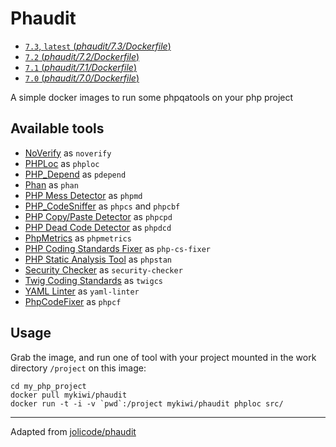 # Phaudit

- [`7.3`, `latest` (*phaudit/7.3/Dockerfile*)](https://github.com/mykiwi/dockerfiles/tree/master/phaudit/7.3/Dockerfile)
- [`7.2` (*phaudit/7.2/Dockerfile*)](https://github.com/mykiwi/dockerfiles/tree/master/phaudit/7.2/Dockerfile)
- [`7.1` (*phaudit/7.1/Dockerfile*)](https://github.com/mykiwi/dockerfiles/tree/master/phaudit/7.1/Dockerfile)
- [`7.0` (*phaudit/7.0/Dockerfile*)](https://github.com/mykiwi/dockerfiles/tree/master/phaudit/7.0/Dockerfile)

A simple docker images to run some phpqatools on your php project

## Available tools

* [NoVerify](https://github.com/VKCOM/noverify) as `noverify`
* [PHPLoc](http://github.com/sebastianbergmann/phploc) as `phploc`
* [PHP_Depend](http://pdepend.org/) as `pdepend`
* [Phan](https://github.com/phan/phan) as `phan`
* [PHP Mess Detector](http://phpmd.org/) as `phpmd`
* [PHP_CodeSniffer](http://pear.php.net/PHP_CodeSniffer) as `phpcs` and `phpcbf`
* [PHP Copy/Paste Detector](http://github.com/sebastianbergmann/phpcpd) as `phpcpd`
* [PHP Dead Code Detector](http://github.com/sebastianbergmann/phpdcd) as `phpdcd`
* [PhpMetrics](http://www.phpmetrics.org/) as `phpmetrics`
* [PHP Coding Standards Fixer](http://cs.sensiolabs.org/) as `php-cs-fixer`
* [PHP Static Analysis Tool](https://github.com/phpstan/phpstan) as `phpstan`
* [Security Checker](https://security.symfony.com/) as `security-checker`
* [Twig Coding Standards](https://github.com/allocine/twigcs) as `twigcs`
* [YAML Linter](https://github.com/HeahDude/yaml-linter) as `yaml-linter`
* [PhpCodeFixer](https://github.com/wapmorgan/PhpCodeFixer) as `phpcf`

## Usage

Grab the image, and run one of tool with your project mounted in the work directory `/project` on this image:

```
cd my_php_project
docker pull mykiwi/phaudit
docker run -t -i -v `pwd`:/project mykiwi/phaudit phploc src/
```

---

Adapted from [jolicode/phaudit](https://hub.docker.com/r/jolicode/phaudit/)
